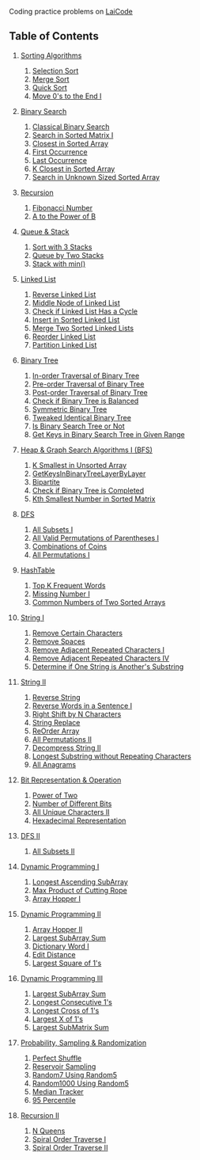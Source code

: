 <!----- Conversion time: 0.468 seconds.


Using this Markdown file:

1. Cut and paste this output into your source file.
2. See the notes and action items below regarding this conversion run.
3. Check the rendered output (headings, lists, code blocks, tables) for proper
   formatting and use a linkchecker before you publish this page.

Conversion notes:

* GD2md-html version 1.0β13
* Sat Jan 05 2019 03:53:49 GMT-0800 (PST)
* Source doc: https://docs.google.com/open?id=1de-nP0T6_N9R5jEYoS8kyS88L9JRhutxFTlt0aRQWQM
----->


Coding practice problems on [LaiCode](https://www.laicode.io/)


## Table of Contents



1.  [Sorting Algorithms](src/A/SortingAlgorithms)
    1.  [Selection Sort](src/A/SortingAlgorithms/Easy/SelectionSort)
    2.  [Merge Sort](src/A/SortingAlgorithms/Medium/MergeSort)
    3.  [Quick Sort](src/A/SortingAlgorithms/Medium/QuickSort)
    4.  [Move 0's to the End I](src/A/SortingAlgorithms/Easy/Move0sToTheEndI)

2.  [Binary Search](src/B/BinarySearch)
    1.  [Classical Binary Search](src/B/BinarySearch/Easy/ClassicalBinarySearch)
    2.  [Search in Sorted Matrix I](src/B/BinarySearch/Medium/SearchInSortedMatrixI)
    3.  [Closest in Sorted Array](src/B/BinarySearch/Medium/ClosestInSortedArray)
    4.  [First Occurrence](src/B/BinarySearch/Medium/FirstOccurrence)
    5.  [Last Occurrence](src/B/BinarySearch/Medium/LastOccurrence)
    6.  [K Closest in Sorted Array](src/B/BinarySearch/Medium/KClosestInSortedArray)
    7.  [Search in Unknown Sized Sorted Array](src/B/BinarySearch/Medium/SearchInUnknownSizedSortedArray)

3.  [Recursion](src/C/Recursion)
    1.  [Fibonacci Number](src/C/Recursion/I/Easy/FibonacciNumber)
    2.  [A to the Power of B](src/C/Recursion/I/Medium/AToThePowerOfB)

4.  [Queue & Stack](src/D/QueueAndStack)
    1.  [Sort with 3 Stacks](src/D/QueueAndStack/Medium/SortWith3Stacks)
    2.  [Queue by Two Stacks](src/D/QueueAndStack/Medium/QueueByTwoStacks)
    3.  [Stack with min()](src/D/QueueAndStack/Medium/StackWithMin)

5.  [Linked List](src/E/LinkedList)
    1.  [Reverse Linked List](src/E/LinkedList/Easy/ReverseLinkedList)
    2.  [Middle Node of Linked List](src/E/LinkedList/Easy/MiddleNodeOfLinkedList)
    3.  [Check if Linked List Has a Cycle](src/E/LinkedList/Easy/CheckIfLinkedListHasACycle)
    4.  [Insert in Sorted Linked List](src/E/LinkedList/Easy/InsertInSortedLinkedList)
    5.  [Merge Two Sorted Linked Lists](src/E/LinkedList/Easy/MergeTwoSortedLinkedLists)
    6.  [Reorder Linked List](src/E/LinkedList/Hard/ReOrderLinkedList)
    7.  [Partition Linked List](src/E/LinkedList/Medium/PartitionLinkedList)


6.  [Binary Tree](src/F/BinaryTree)
    1.  [In-order Traversal of Binary Tree](src/F/BinaryTree/Medium/InorderTraversalOfBinaryTree)
    2.  [Pre-order Traversal of Binary Tree](src/F/BinaryTree/Easy/PreorderTraversalOfBinaryTree)
    3.  [Post-order Traversal of Binary Tree](src/F/BinaryTree/Hard/PostorderTraversalOfBinaryTree)
    4.  [Check if Binary Tree is Balanced](src/F/BinaryTree/Medium/CheckIfBinaryTreeIsBalanced)
    5.  [Symmetric Binary Tree](src/F/BinaryTree/Easy/SymmetricBinaryTree)
    6.  [Tweaked Identical Binary Tree](src/F/BinaryTree/Medium/TweakedIdenticalBinaryTree)
    7.  [Is Binary Search Tree or Not](src/F/BinaryTree/Medium/IsBinarySearchTreeOrNot)
    8.  [Get Keys in Binary Search Tree in Given Range](src/F/BinaryTree/Easy/GetKeysInBinarySearchTreeInGivenRange)

7.  [Heap & Graph Search Algorithms I (BFS)](src/G/HeapAndBFS)
    1.  [K Smallest in Unsorted Array](src/G/HeapAndBFS/Medium/KSmallestInUnsortedArray)
    2.  [GetKeysInBinaryTreeLayerByLayer](src/G/HeapAndBFS/Easy/GetKeysInBinaryTreeLayerByLayer)
    3.  [Bipartite](src/G/HeapAndBFS/Hard/Bipartite)
    4.  [Check if Binary Tree is Completed](src/G/HeapAndBFS/Medium/CheckIfBinaryTreeIsCompleted)
    5.  [Kth Smallest Number in Sorted Matrix](src/G/HeapAndBFS/Medium/KthSmallestNumberInSortedMatrix)

8.  [DFS](src/H/DFS)
    1.  [All Subsets I](src/H/DFS/I/Medium/AllSubsetsI)
    2.  [All Valid Permutations of Parentheses I](src/H/DFS/I/Medium/AllValidPermutationsOfParenthesesI)
    3.  [Combinations of Coins](src/H/DFS/I/Medium/CombinationsOfCoins)
    4.  [All Permutations I](src/H/DFS/I/Medium/AllPermutationsI)

9.  [HashTable](src/I/HashTable)
    1.  [Top K Frequent Words](src/I/HashTable/Medium/TopKFrequentWords)
    2.  [Missing Number I](src/I/HashTable/Medium/MissingNumberI)
    3.  [Common Numbers of Two Sorted Arrays](src/I/HashTable/Easy/CommonNumbersOfTwoSortedArrays)

10. [String I](src/J/String/I)
    1.  [Remove Certain Characters](src/J/String/I/Easy/RemoveCertainCharacters)
    2.  [Remove Spaces](src/J/String/I/Easy/RemoveSpaces)
    3.  [Remove Adjacent Repeated Characters I](src/J/String/I/Easy/RemoveAdjacentRepeatedCharactersI)
    4.  [Remove Adjacent Repeated Characters IV](src/J/String/I/Hard/RemoveAdjacentRepeatedCharactersIV)
    5.  [Determine if One String is Another's Substring](src/J/String/I/Medium/DetermineIfOneStringIsAnothersSubstring)

11. [String II](src/J/String/II)
    1.  [Reverse String](src/J/String/II/Easy/ReverseString)
    2.  [Reverse Words in a Sentence I](src/J/String/II/Medium/ReverseWordsInASentenceI)
    3.  [Right Shift by N Characters](src/J/String/II/Easy/RightShiftByNCharacters)
    4.  [String Replace](src/J/String/II/Hard/StringReplace)
    5.  [ReOrder Array](src/J/String/II/Hard/ReOrderArray)
    6.  [All Permutations II](src/J/String/II/Hard/AllPermutationsII)
    7.  [Decompress String II](src/J/String/II/Hard/DecompressStringII)
    8.  [Longest Substring without Repeating Characters](src/J/String/II/Medium/LongestSubstringWithoutRepeatingCharacters)
    9.  [All Anagrams](src/J/String/II/Medium/AllAnagrams)

12. [Bit Representation & Operation](src/L/Bit)
    1.  [Power of Two](src/L/Bit/Easy/PowerOfTwo)
    2.  [Number of Different Bits](src/L/Bit/Medium/NumberOfDifferentBits)
    3.  [All Unique Characters II](src/L/Bit/Medium/AllUniqueCharactersII)
    4.  [Hexadecimal Representation](src/L/Bit/Easy/HexadecimalRepresentation)

13. [DFS II](src/H/DFS)
    1.  [All Subsets II](src/H/DFS/II/Hard/AllSubsetsII)

14. [Dynamic Programming I](src/M/DynamicProgramming/I)
    1.  [Longest Ascending SubArray](src/M/DynamicProgramming/I/Easy/LongestAscendingSubArray)
    2.  [Max Product of Cutting Rope](src/M/DynamicProgramming/I/Medium/MaxProductOfCuttingRope)
    3.  [Array Hopper I](src/M/DynamicProgramming/I/Medium/ArrayHopperI)

15. [Dynamic Programming II](src/M/DynamicProgramming/II)
    1.  [Array Hopper II](src/M/DynamicProgramming/II/Medium/ArrayHopperII)
    2.  [Largest SubArray Sum](src/M/DynamicProgramming/II/Medium/LargestSubArraySum)
    3.  [Dictionary Word I](src/M/DynamicProgramming/II/Medium/DictionaryWordI)
    4.  [Edit Distance](src/M/DynamicProgramming/II/Medium/EditDistance)
    5.  [Largest Square of 1's](src/M/DynamicProgramming/II/Hard/LargestSquareOfOnes)

16. [Dynamic Programming III](src/M/DynamicProgramming/III)
    1.  [Largest SubArray Sum](src/M/DynamicProgramming/III/Medium/LargestSubarraySum)
    2.  [Longest Consecutive 1's](src/M/DynamicProgramming/III/Easy/LongestConsecutiveOnes)
    3.  [Longest Cross of 1's](src/M/DynamicProgramming/III/Hard/LongestCrossOfOnes)
    4.  [Largest X of 1's](src/M/DynamicProgramming/III/Hard/LargestXOf1s)
    5.  [Largest SubMatrix Sum](src/M/DynamicProgramming/III/Hard/LargestSubMatrixSum)

17. [Probability, Sampling & Randomization](src/N/Probability)
    1.  [Perfect Shuffle](src/N/Probability/Medium/PerfectShuffle)
    2.  [Reservoir Sampling](src/N/Probability/Medium/ReservoirSampling)
    3.  [Random7 Using Random5](src/N/Probability/Medium/Random7UsingRandom5)
    4.  [Random1000 Using Random5](src/N/Probability/Medium/Random1000UsingRandom5)
    5.  [Median Tracker](src/N/Probability/Medium/MedianTracker)
    6.  [95 Percentile](src/N/Probability/Medium/NinetyFivePercentile)

18. [Recursion II](src/C/Recursion/II)
    1.  [N Queens](src/C/Recursion/II/Medium/NQueens)
    2.  [Spiral Order Traverse I](src/C/Recursion/II/Medium/SpiralOrderTraverseI)
    3.  [Spiral Order Traverse II](src/C/Recursion/II/Medium/SpiralOrderTraverseII)



<!-- GD2md-html version 1.0β13 -->
